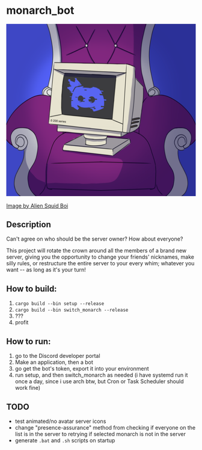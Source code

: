 # monarch_bot

![Profile Picture](monarch_bot_completed_pfp.png)

[Image by Alien Squid Boi](https://www.instagram.com/alien.squid.boi/)

## Description
Can't agree on who should be the server owner? How about everyone?

This project will rotate the crown around all the members of a brand new server, giving you the opportunity to change your friends' nicknames, make silly rules, or restructure the entire server to your every whim; whatever you want -- as long as it's your turn!

## How to build:
1) `cargo build --bin setup --release`
2) `cargo build --bin switch_monarch --release`
3) ???
4) profit

## How to run:
1) go to the Discord developer portal
2) Make an application, then a bot
3) go get the bot's token, export it into your environment
4) run setup, and then switch_monarch as needed (i have systemd run it once a day, since i use arch btw, but Cron or Task Scheduler should work fine)

## TODO
* test animated/no avatar server icons
* change "presence-assurance" method from checking if everyone on the list is in the server to retrying if selected monarch is not in the server
* generate `.bat` and `.sh` scripts on startup